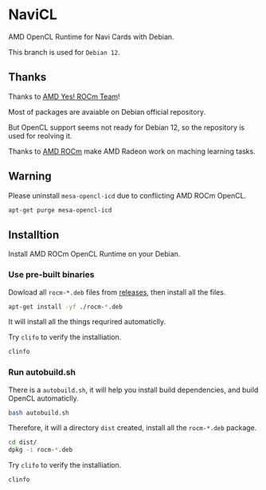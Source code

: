 # NaviCL

AMD OpenCL Runtime for Navi Cards with Debian.

This branch is used for `Debian 12`.

## Thanks

Thanks to [AMD Yes! ROCm Team](https://salsa.debian.org/rocm-team)!

Most of packages are avaiable on Debian official repository.

But OpenCL support seems not ready for Debian 12, so the repository is used for reolving it.

Thanks to [AMD ROCm](https://github.com/ROCm) make AMD Radeon work on maching learning tasks.

## Warning

Please uninstall `mesa-opencl-icd` due to conflicting AMD ROCm OpenCL.

```sh
apt-get purge mesa-opencl-icd
```

## Installtion

Install AMD ROCm OpenCL Runtime on your Debian.

### Use pre-built binaries

Dowload all `rocm-*.deb` files from [releases](https://github.com/supersonictw/navicl/releases),
then install all the files.

```sh
apt-get install -yf ./rocm-*.deb
```

It will install all the things requrired automaticlly.

Try `clifo` to verify the installiation.

```sh
clinfo
```

### Run autobuild.sh

There is a `autobuild.sh`, it will help you install build dependencies, and build OpenCL automaticlly.

```sh
bash autobuild.sh
```

Therefore, it will a directory `dist` created, install all the `rocm-*.deb` package.

```sh
cd dist/
dpkg -i rocm-*.deb
```

Try `clifo` to verify the installiation.

```sh
clinfo
```

